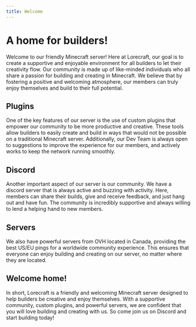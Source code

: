 ```yaml
---
title: Welcome
---
```


# A home for builders!


<CustomImage 
    src="../images/lightcleaner.png"
    alt="logo"
    width="100px"
    height="auto"
    opacity="50"
    alignFrom="Right"
    isBg="false"
    marginTop="20px"
    marginBottom="0px"
    marginLeft="10px"
    marginRight="0px"
/>

Welcome to our friendly Minecraft server! Here at Lorecraft, our goal is to create a supportive and enjoyable environment for all builders to let their creativity flow. Our community is made up of like-minded individuals who all share a passion for building and creating in Minecraft. We believe that by fostering a positive and welcoming atmosphere, our members can truly enjoy themselves and build to their full potential.

<CustomCta 
    title="This is cta 2 in doc page"
    desc="Ea aute laborum est commodo deserunt sint duis est. Veniam culpa laboris cupidatat pariatur irure proident ut enim ea reprehenderit duis elit. Proident cillum id ad occaecat. Cupidatat Lorem enim ea reprehenderit commodo commodo. Mollit laboris duis enim irure ex tempor esse qui sunt ipsum labore sint mollit aute."
    btnUrl="https://github.com/"
    allowCopy=True
    btnText="Click to copy"
    marginLeft="20px"
    marginRight="20px"
    marginTop="100px"
    marginBottom="100px"
/>

## Plugins

One of the key features of our server is the use of custom plugins that empower our community to be more productive and creative. These tools allow builders to easily create and build in ways that would not be possible on a traditional Minecraft server. Additionally, our Dev Team is always open to suggestions to improve the experience for our members, and actively works to keep the network running smoothly.

<CustomCta 
    title="This is cta 3 in doc page"
    desc="Ea aute laborum est commodo deserunt sint duis est. Veniam culpa laboris cupidatat pariatur irure proident ut enim ea reprehenderit duis elit. Proident cillum id ad occaecat. Cupidatat Lorem enim ea reprehenderit commodo commodo. Mollit laboris duis enim irure ex tempor esse qui sunt ipsum labore sint mollit aute."
    btnUrl="https://google.com/"
    btnText="CTA THREE"
    bgColor="indigo"
    bgImg="../images/lightcleaner.png"
    overlayOpacity="75"
    marginLeft="0"
    marginRight="0"
    marginTop="50px"
    marginBottom="20px"
/>

## Discord

<CustomImage 
    src="../images/arceon.png"
    alt="logo"
    width="25%"
    height="auto"
    opacity="100"
    alignFrom="left"
    isBg="false"
    marginTop="0px"
    marginBottom="10px"
    marginLeft="0px"
    marginRight="20px"
/>

Another important aspect of our server is our community. We have a discord server that is always active and buzzing with activity. Here, members can share their builds, give and receive feedback, and just hang out and have fun. The community is incredibly supportive and always willing to lend a helping hand to new members.

## Servers

<CustomImage 
    src="../images/logo.png"
    alt="logo"
    width="10%"
    height="auto"
    opacity="100"
    alignFrom="left"
    isBg="true"
    marginTop="5px"
    marginBottom="10px"
    marginLeft="0px"
    marginRight="20px"
/>

We also have powerful servers from OVH located in Canada, providing the best US/EU pings for a worldwide community experience. This ensures that everyone can enjoy building and creating on our server, no matter where they are located.

## Welcome home!

In short, Lorecraft is a friendly and welcoming Minecraft server designed to help builders be creative and enjoy themselves. With a supportive community, custom plugins, and powerful servers, we are confident that you will love building and creating with us. So come join us on Discord and start building today!
